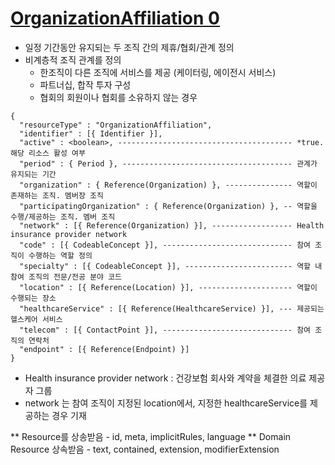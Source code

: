 # [OrganizationAffiliation 0](http://hl7.org/fhir/organizationaffiliation.html)

- 일정 기간동안 유지되는 두 조직 간의 제휴/협회/관계 정의
- 비계층적 조직 관계를 정의
  - 한조직이 다른 조직에 서비스를 제공 (케이터링, 에이전시 서비스)
  - 파트너십, 합작 투자 구성
  - 협회의 회원이나 협회를 소유하지 않는 경우

```
{
  "resourceType" : "OrganizationAffiliation",
  "identifier" : [{ Identifier }], 
  "active" : <boolean>, --------------------------------------- *true. 해당 리소스 활성 여부
  "period" : { Period }, -------------------------------------- 관계가 유지되는 기간
  "organization" : { Reference(Organization) }, --------------- 역할이 존재하는 조직. 멤버장 조직 
  "participatingOrganization" : { Reference(Organization) }, -- 역할을 수행/제공하는 조직. 멤버 조직
  "network" : [{ Reference(Organization) }], ------------------ Health insurance provider network
  "code" : [{ CodeableConcept }], ----------------------------- 참여 조직이 수행하는 역할 정의
  "specialty" : [{ CodeableConcept }], ------------------------ 역할 내 참여 조직의 전문/전공 분야 코드
  "location" : [{ Reference(Location) }], --------------------- 역할이 수행되는 장소
  "healthcareService" : [{ Reference(HealthcareService) }], --- 제공되는 헬스케어 서비스
  "telecom" : [{ ContactPoint }], ----------------------------- 참여 조직의 연락처
  "endpoint" : [{ Reference(Endpoint) }] 
}
```
- Health insurance provider network : 건강보험 회사와 계약을 체결한 의료 제공자 그룹
- network 는 참여 조직이 지정된 location에서, 지정한 healthcareService를 제공하는 경우 기재 


** Resource를 상송받음 - id, meta, implicitRules, language
** Domain Resource 상속받음 - text, contained, extension, modifierExtension 
